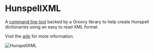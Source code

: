 HunspellXML
===========

A [command line tool](https://github.com/TrnsltLife/HunspellXML/wiki/Command-Line-Tool) backed by a Groovy library to help create Hunspell dictionaries using an easy to read XML format.

Visit the [wiki](https://github.com/TrnsltLife/HunspellXML/wiki) for more information.

![HunspellXML](https://user-images.githubusercontent.com/280842/26846538-ce479496-4aae-11e7-95a1-98b8ff576987.png)
